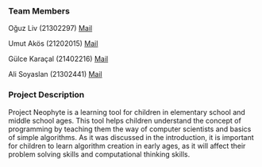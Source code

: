 ### Team Members
Oğuz Liv (21302297) [Mail](mailto:mustafa.liv@ug.bilkent.edu.tr)

Umut Akös (21202015) [Mail](mailto:umut.akos@ug.bilkent.edu.tr)

Gülce Karaçal (21402216) [Mail](mailto:gulce.karacal@ug.bilkent.edu.tr)

Ali Soyaslan (21302441) [Mail](mailto:ali.soyaslan@ug.bilkent.edu.tr)

### Project Description

Project Neophyte is a learning tool for children in elementary school and middle school ages. This tool helps children understand the concept of programming by teaching them the way of computer scientists and basics of simple algorithms. As it was discussed in the introduction, it is important for children to learn algorithm creation in early ages, as it will affect their problem solving skills and computational thinking skills. 
